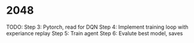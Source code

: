 # 2048
TODO: 
Step 3: Pytorch, read for DQN
Step 4: Implement training loop with experiance replay
Step 5: Train agent
Step 6: Evalute best model, saves
